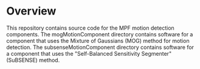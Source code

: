 # Overview

This repository contains source code for the MPF motion detection components.
The mogMotionComponent directory contains software for a component that uses
the Mixture of Gaussians (MOG) method for motion detection. The
subsenseMotionComponent directory contains software for a component that uses
the "Self-Balanced Sensitivity Segmenter" (SuBSENSE) method.
